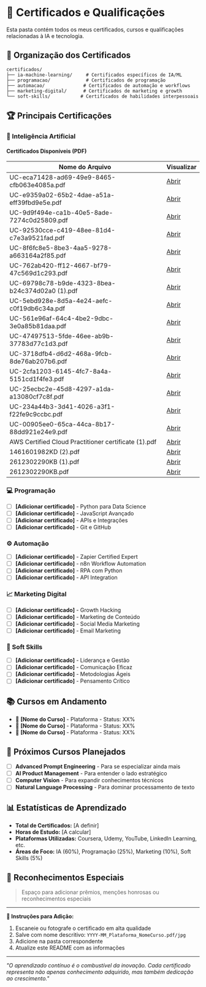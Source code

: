 # 📜 Certificados e Qualificações

Esta pasta contém todos os meus certificados, cursos e qualificações relacionadas à IA e tecnologia.

## 📁 Organização dos Certificados

```
certificados/
├── ia-machine-learning/     # Certificados específicos de IA/ML
├── programacao/             # Certificados de programação
├── automacao/              # Certificados de automação e workflows
├── marketing-digital/      # Certificados de marketing e growth
└── soft-skills/           # Certificados de habilidades interpessoais
```

## 🏆 Principais Certificações

### 🤖 Inteligência Artificial

#### Certificados Disponíveis (PDF)

| Nome do Arquivo | Visualizar |
|-----------------|-----------|
| UC-eca71428-ad69-49e9-8465-cfb063e4085a.pdf | [Abrir](assets/UC-eca71428-ad69-49e9-8465-cfb063e4085a.pdf) |
| UC-e9359a02-65b2-4dae-a51a-eff39fbd9e5e.pdf | [Abrir](assets/UC-e9359a02-65b2-4dae-a51a-eff39fbd9e5e.pdf) |
| UC-9d9f494e-ca1b-40e5-8ade-7274c0d25809.pdf | [Abrir](assets/UC-9d9f494e-ca1b-40e5-8ade-7274c0d25809.pdf) |
| UC-92530cce-c419-48ee-81d4-c7e3a9521fad.pdf | [Abrir](assets/UC-92530cce-c419-48ee-81d4-c7e3a9521fad.pdf) |
| UC-8f6fc8e5-8be3-4aa5-9278-a663164a2f85.pdf | [Abrir](assets/UC-8f6fc8e5-8be3-4aa5-9278-a663164a2f85.pdf) |
| UC-762ab420-ff12-4667-bf79-47c569d1c293.pdf | [Abrir](assets/UC-762ab420-ff12-4667-bf79-47c569d1c293.pdf) |
| UC-69798c78-b9de-4323-8bea-b24c374d02a0 (1).pdf | [Abrir](assets/UC-69798c78-b9de-4323-8bea-b24c374d02a0%20(1).pdf) |
| UC-5ebd928e-8d5a-4e24-aefc-c0f19db6c34a.pdf | [Abrir](assets/UC-5ebd928e-8d5a-4e24-aefc-c0f19db6c34a.pdf) |
| UC-561e96af-64c4-4be2-9dbc-3e0a85b81daa.pdf | [Abrir](assets/UC-561e96af-64c4-4be2-9dbc-3e0a85b81daa.pdf) |
| UC-47497513-5fde-46ee-ab9b-37783d77c1d3.pdf | [Abrir](assets/UC-47497513-5fde-46ee-ab9b-37783d77c1d3.pdf) |
| UC-3718dfb4-d6d2-468a-9fcb-8de76ab207b6.pdf | [Abrir](assets/UC-3718dfb4-d6d2-468a-9fcb-8de76ab207b6.pdf) |
| UC-2cfa1203-6145-4fc7-8a4a-5151cd1f4fe3.pdf | [Abrir](assets/UC-2cfa1203-6145-4fc7-8a4a-5151cd1f4fe3.pdf) |
| UC-25ecbc2e-45d8-4297-a1da-a13080cf7c8f.pdf | [Abrir](assets/UC-25ecbc2e-45d8-4297-a1da-a13080cf7c8f.pdf) |
| UC-234a44b3-3d41-4026-a3f1-f22fe9c9ccbc.pdf | [Abrir](assets/UC-234a44b3-3d41-4026-a3f1-f22fe9c9ccbc.pdf) |
| UC-00905ee0-65ca-44ca-8b17-88dd921e24e9.pdf | [Abrir](assets/UC-00905ee0-65ca-44ca-8b17-88dd921e24e9.pdf) |
| AWS Certified Cloud Practitioner certificate (1).pdf | [Abrir](assets/AWS%20Certified%20Cloud%20Practitioner%20certificate%20(1).pdf) |
| 1461601982KD (2).pdf | [Abrir](assets/1461601982KD%20(2).pdf) |
| 2612302290KB (1).pdf | [Abrir](assets/2612302290KB%20(1).pdf) |
| 2612302290KB.pdf | [Abrir](assets/2612302290KB.pdf) |


### 💻 Programação
- [ ] **[Adicionar certificado]** - Python para Data Science
- [ ] **[Adicionar certificado]** - JavaScript Avançado
- [ ] **[Adicionar certificado]** - APIs e Integrações
- [ ] **[Adicionar certificado]** - Git e GitHub

### ⚙️ Automação
- [ ] **[Adicionar certificado]** - Zapier Certified Expert
- [ ] **[Adicionar certificado]** - n8n Workflow Automation
- [ ] **[Adicionar certificado]** - RPA com Python
- [ ] **[Adicionar certificado]** - API Integration

### 📈 Marketing Digital
- [ ] **[Adicionar certificado]** - Growth Hacking
- [ ] **[Adicionar certificado]** - Marketing de Conteúdo
- [ ] **[Adicionar certificado]** - Social Media Marketing
- [ ] **[Adicionar certificado]** - Email Marketing

### 🎯 Soft Skills
- [ ] **[Adicionar certificado]** - Liderança e Gestão
- [ ] **[Adicionar certificado]** - Comunicação Eficaz
- [ ] **[Adicionar certificado]** - Metodologias Ágeis
- [ ] **[Adicionar certificado]** - Pensamento Crítico

## 📚 Cursos em Andamento

- 🔄 **[Nome do Curso]** - Plataforma - Status: XX%
- 🔄 **[Nome do Curso]** - Plataforma - Status: XX%
- 🔄 **[Nome do Curso]** - Plataforma - Status: XX%

## 🎯 Próximos Cursos Planejados

- [ ] **Advanced Prompt Engineering** - Para se especializar ainda mais
- [ ] **AI Product Management** - Para entender o lado estratégico
- [ ] **Computer Vision** - Para expandir conhecimentos técnicos
- [ ] **Natural Language Processing** - Para dominar processamento de texto

## 📊 Estatísticas de Aprendizado

- **Total de Certificados:** [A definir]
- **Horas de Estudo:** [A calcular]
- **Plataformas Utilizadas:** Coursera, Udemy, YouTube, LinkedIn Learning, etc.
- **Áreas de Foco:** IA (60%), Programação (25%), Marketing (10%), Soft Skills (5%)

## 🌟 Reconhecimentos Especiais

> Espaço para adicionar prêmios, menções honrosas ou reconhecimentos especiais

---

**📝 Instruções para Adição:**
1. Escaneie ou fotografe o certificado em alta qualidade
2. Salve com nome descritivo: `YYYY-MM_Plataforma_NomeCurso.pdf/jpg`
3. Adicione na pasta correspondente
4. Atualize este README com as informações

---

*"O aprendizado contínuo é o combustível da inovação. Cada certificado representa não apenas conhecimento adquirido, mas também dedicação ao crescimento."*
